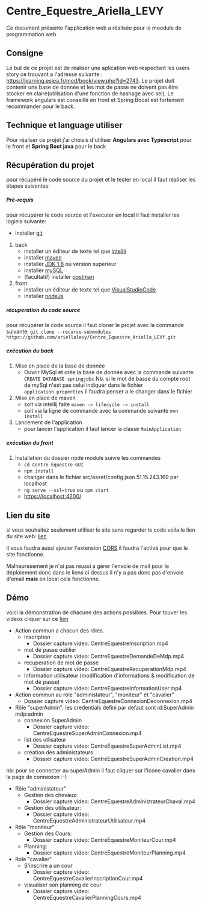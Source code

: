 # Centre_Equestre_Ariella_LEVY
Ce document présente l'application web a réalisée pour le moodule de programmation web
## Consigne
Le but de ce projet est de réaliser une aplication web respectant les users story ce trouvant a l'adresse suivante : https://learning.esiea.fr/mod/book/view.php?id=2743. Le projet doit contenir une base de donnée et les mot de passe ne doivent pas être stocker en claire(utilisation d'une fonction de hashage avec sel). Le framework angulars est conseillé en front et Spring Boost est fortement recommander pour le back.
## Technique et language utiliser
Pour réaliser ce projet j'ai choisis d'utiliser **Angulars avec Typescript** pour le front et **Spring Boot java** pour le back
## Récupération du projet
pour récupéré le code source du projet et le tester en local il faut réaliser les étapes suivantes:
##### Pré-requis
pour récupérer le code source et l'executer en local il faut installer les logiels suivante:
* installer [git](https://git-scm.com/downloads)
1. back
    * installer un éditeur de texte tel que [intellij](https://www.jetbrains.com/fr-fr/idea/download/#section=windows)
    * installer [maven](https://maven.apache.org/download.cgi)
    * installer [JDK 1.8](https://www.oracle.com/java/technologies/javase-downloads.html) ou version superieur
    * installer [mySQL](https://dev.mysql.com/downloads/connector/j/)
    * (facultatif) installer [postman](https://www.postman.com/downloads/)
2. front
    * installer un éditeur de texte tel que [VisualStudioCode](https://code.visualstudio.com/download)
    * installer [nodeJs](https://nodejs.org/fr/download/)
##### récuperation du code source
pour récupérer le code source il faut cloner le projet avec la commande suivante:
`git clone --recurse-submodules https://github.com/ariellalevy/Centre_Equestre_Ariella_LEVY.git`
##### exécution du back
1. Mise en place de la base de donnée
    * Ouvrir MySql et crée la base de donnée avec la commande suivante:
    `CREATE DATABASE springjdbc`
    Nb. si le mot de basse du compte root de mySql n'est pas celui indiquer dans le fichier `application.properties` il faudra penser a le changer dans le fichier
2. Mise en place de maven
    * soit via intellij faite `maven -> lifecycle -> install`
    * soit via la ligne de commande avec la commande suivante `mvn install`
3. Lancement de l'application
    * pour lancer l'application il faut lancer la classe `MainApplication`
##### exécution du front
1. Installation du dossier node module suivre les commandes
    * `cd Centre-Equestre-GUI`
    * `npm install`
    * changer dans le fichier src/asset/config.json 51.15.243.169 par localhost
    * `ng serve --ssl=true` ou `npm start`
    * [https://localhost:4200/](https://localhost:4200/)
## Lien du site
si vous souhaitez seulement utiliser le site sans regarder le code voila le lien du site web: [lien](https://centre-equestre-gui.vercel.app/principal)

Il vous faudra aussi ajouter l'extension [CORS](https://chrome.google.com/webstore/detail/allow-cors-access-control/lhobafahddgcelffkeicbaginigeejlf?hl=fr) il faudra l'activé pour que le site fonctionne.

Malheuresement je n'ai pas reussi a gérer l'envoie de mail pour le déploiement donc dans le liens ci dessus il n'y a pas donc pas d'envoie d'email **mais** en local cela fonctionne.

## Démo
voici la démonstration de chacune des actions possibles. Pour touver les videos cliquer sur ce [lien](https://etesiea-my.sharepoint.com/:f:/g/personal/levy_et_esiea_fr/EgzPY4C8QLdAijTiFEwQNrIBt3tNURUvs6yMEzbLZRkaRQ?e=0jjb9w)

* Action commun a chacun des rôles.
    * Inscription
        * Dossier capture video: CentreEquestreInscription.mp4
    * mot de passe oublier
        * Dossier capture video: CentreEquestreDemandeDeMdp.mp4
    * recuperation de mot de passe
        * Dossier capture video: CentreEquestreRecuperationMdp.mp4
    * Information utilisateur (modification d'informations & modification de mot de passe)
        * Dossier capture video: CentreEquestreInformationUser.mp4
* Action commun au role "administateur", "moniteur" et "cavalier"
    * Dossier capture video: CentreEquestreConnexionDeconnexion.mp4
* Rôle "superAdmin": les credentials defini par defaut sont id:SuperAdmin mdp:admin
    * connexion SuperAdmin
        * Dossier capture video: CentreEquestreSuperAdminConnexion.mp4
    * list des utlisateur
        * Dossier capture video: CentreEquestreSuperAdminList.mp4
    * création des administateurs
        * Dossier capture video: CentreEquestreSuperAdminCreation.mp4

nb: pour se connecter au superAdmin il faut cliquer sur l'icone cavalier dans la page de connexion :-)
* Rôle "administateur"
    * Gestion des chevaux:
        * Dossier capture video: CentreEquestreAdministrateurChaval.mp4
    * Gestion des utilisateur:
        * Dossier capture video: CentreEquestreAdministrateurUtilisateur.mp4
* Rôle "moniteur"
    * Gestion des Cours:
        * Dossier capture video: CentreEquestreMoniteurCour.mp4
    * Planning:
        * Dossier capture video: CentreEquestreMoniteurPlanning.mp4
* Role "cavalier"
    * S'inscrire a un cour
        * Dossier capture video: CentreEquestreCavalierInscriptionCour.mp4
    * visualiser son planning de cour
        * Dossier capture video: CentreEquestreCavalierPlanningCours.mp4